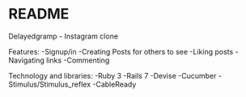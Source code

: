 # README
Delayedgramp - Instagram clone

Features:
    -Signup/in
    -Creating Posts for others to see
    -Liking posts
    -Navigating links
    -Commenting

Technology and libraries:
    -Ruby 3
    -Rails 7
    -Devise
    -Cucumber
    -Stimulus/Stimulus_reflex
    -CableReady
